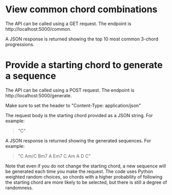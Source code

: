 

# View common chord combinations

The API can be called using a GET request. The endpoint is http://localhost:5000/common.

A JSON response is returned showing the top 10 most common 3-chord progressions.

# Provide a starting chord to generate a sequence

The API can be called using a POST request. The endpoint is http://localhost:5000/generate.

Make sure to set the header to "Content-Type: application/json"

The request body is the starting chord provided as a JSON string. For example:
> "C"


A JSON response is returned showing the generated sequences. For example:


> "C Am/C Bm7 A Em7 C Am A D C"

Note that even if you do not change the starting chord, a new sequence will be generated each time you make the request. The code uses Python weighted random choices, so chords with a higher probability of following the starting chord are more likely to be selected, but there is still a degree of randomness. 